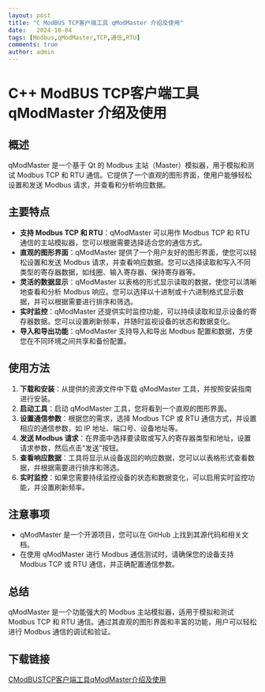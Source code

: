 ```yaml
---
layout: post
title: "C ModBUS TCP客户端工具 qModMaster 介绍及使用"
date:   2024-10-04
tags: [Modbus,qModMaster,TCP,通信,RTU]
comments: true
author: admin
---
```

# C++ ModBUS TCP客户端工具 qModMaster 介绍及使用

## 概述
qModMaster 是一个基于 Qt 的 Modbus 主站（Master）模拟器，用于模拟和测试 Modbus TCP 和 RTU 通信。它提供了一个直观的图形界面，使用户能够轻松设置和发送 Modbus 请求，并查看和分析响应数据。

## 主要特点
- **支持 Modbus TCP 和 RTU**：qModMaster 可以用作 Modbus TCP 和 RTU 通信的主站模拟器，您可以根据需要选择适合您的通信方式。
- **直观的图形界面**：qModMaster 提供了一个用户友好的图形界面，使您可以轻松设置和发送 Modbus 请求，并查看响应数据。您可以选择读取和写入不同类型的寄存器数据，如线圈、输入寄存器、保持寄存器等。
- **灵活的数据显示**：qModMaster 以表格的形式显示读取的数据，使您可以清晰地查看和分析 Modbus 响应。您可以选择以十进制或十六进制格式显示数据，并可以根据需要进行排序和筛选。
- **实时监控**：qModMaster 还提供实时监控功能，可以持续读取和显示设备的寄存器数据。您可以设置刷新频率，并随时监视设备的状态和数据变化。
- **导入和导出功能**：qModMaster 支持导入和导出 Modbus 配置和数据，方便您在不同环境之间共享和备份配置。

## 使用方法
1. **下载和安装**：从提供的资源文件中下载 qModMaster 工具，并按照安装指南进行安装。
2. **启动工具**：启动 qModMaster 工具，您将看到一个直观的图形界面。
3. **设置通信参数**：根据您的需求，选择 Modbus TCP 或 RTU 通信方式，并设置相应的通信参数，如 IP 地址、端口号、设备地址等。
4. **发送 Modbus 请求**：在界面中选择要读取或写入的寄存器类型和地址，设置请求参数，然后点击“发送”按钮。
5. **查看响应数据**：工具将显示从设备返回的响应数据，您可以以表格形式查看数据，并根据需要进行排序和筛选。
6. **实时监控**：如果您需要持续监控设备的状态和数据变化，可以启用实时监控功能，并设置刷新频率。

## 注意事项
- qModMaster 是一个开源项目，您可以在 GitHub 上找到其源代码和相关文档。
- 在使用 qModMaster 进行 Modbus 通信测试时，请确保您的设备支持 Modbus TCP 或 RTU 通信，并正确配置通信参数。

## 总结
qModMaster 是一个功能强大的 Modbus 主站模拟器，适用于模拟和测试 Modbus TCP 和 RTU 通信。通过其直观的图形界面和丰富的功能，用户可以轻松进行 Modbus 通信的调试和验证。

## 下载链接

[CModBUSTCP客户端工具qModMaster介绍及使用](https://pan.quark.cn/s/8b59464127b3)